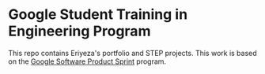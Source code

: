 # Google Student Training in Engineering Program

This repo contains Eriyeza's portfolio and STEP projects.
This work is based on the [Google Software Product Sprint](https://g.co/softwareproductsprint) program.

